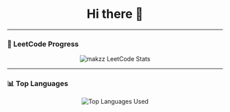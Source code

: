 <h1 align="center">Hi there 👋</h1>

---

### 🧠 LeetCode Progress

<p align="center">
  <img src="https://leetcard.jacoblin.cool/makzz?theme=dark&font=Lato&extension=activity&animation=true&hide=ranking" alt="makzz LeetCode Stats" />
</p>

---

### 📊 Top Languages

<p align="center">
  <img src="https://github-readme-stats.vercel.app/api/top-langs/?username=Makzz1&layout=compact&theme=tokyonight&langs_count=6" alt="Top Languages Used" />
</p>
